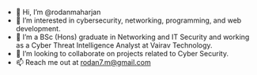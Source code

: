- 👋 Hi, I’m @rodanmaharjan
- 👀 I’m interested in cybersecurity, networking, programming, and web development. 
- 🌱 I’m a BSc (Hons) graduate in Networking and IT Security  and working as a Cyber Threat Intelligence Analyst at Vairav Technology.
- 💞️ I’m looking to collaborate on projects related to Cyber Security.
- 📫 Reach me out at rodan7.m@gmail.com

<!---
rodanmaharjan/rodanmaharjan is a ✨ special ✨ repository because its `README.md` (this file) appears on your GitHub profile.
You can click the Preview link to take a look at your changes.
--->
